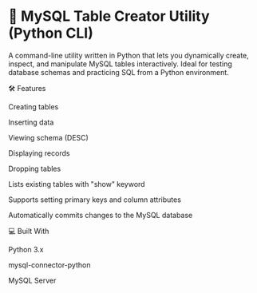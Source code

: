 # 🧱 MySQL Table Creator Utility (Python CLI)
A command-line utility written in Python that lets you dynamically create, inspect, and manipulate MySQL tables interactively. Ideal for testing database schemas and practicing SQL from a Python environment.

🛠️ Features

Creating tables 

Inserting data

Viewing schema (DESC)

Displaying records

Dropping tables

Lists existing tables with "show" keyword

Supports setting primary keys and column attributes

Automatically commits changes to the MySQL database

💻 Built With

Python 3.x

mysql-connector-python

MySQL Server
